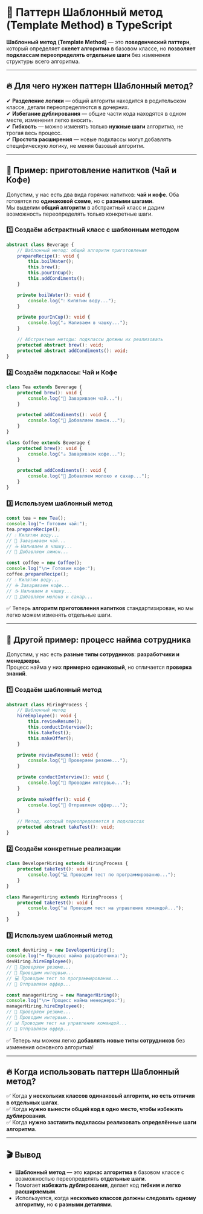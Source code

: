 # 🎯 **Паттерн Шаблонный метод (Template Method) в TypeScript**  

**Шаблонный метод (Template Method)** — это **поведенческий паттерн**, который определяет **скелет алгоритма** в базовом классе, но **позволяет подклассам переопределять отдельные шаги** без изменения структуры всего алгоритма.  

---

## 🔥 **Для чего нужен паттерн Шаблонный метод?**  

✔ **Разделение логики** — общий алгоритм находится в родительском классе, детали переопределяются в дочерних.  
✔ **Избегание дублирования** — общие части кода находятся в одном месте, изменения легко вносить.  
✔ **Гибкость** — можно изменять только **нужные шаги** алгоритма, не трогая весь процесс.  
✔ **Простота расширения** — новые подклассы могут добавлять специфическую логику, не меняя базовый алгоритм.  

---

## 📌 **Пример: приготовление напитков (Чай и Кофе)**  

Допустим, у нас есть два вида горячих напитков: **чай и кофе**. Оба готовятся по **одинаковой схеме**, но с **разными шагами**.  
Мы выделим **общий алгоритм** в абстрактный класс и дадим возможность переопределять только конкретные шаги.  

### 1️⃣ **Создаём абстрактный класс с шаблонным методом**  

```typescript
abstract class Beverage {
    // Шаблонный метод: общий алгоритм приготовления
    prepareRecipe(): void {
        this.boilWater();
        this.brew();
        this.pourInCup();
        this.addCondiments();
    }

    private boilWater(): void {
        console.log("💧 Кипятим воду...");
    }

    private pourInCup(): void {
        console.log("☕ Наливаем в чашку...");
    }

    // Абстрактные методы: подклассы должны их реализовать
    protected abstract brew(): void;
    protected abstract addCondiments(): void;
}
```

### 2️⃣ **Создаём подклассы: Чай и Кофе**  

```typescript
class Tea extends Beverage {
    protected brew(): void {
        console.log("🍃 Завариваем чай...");
    }

    protected addCondiments(): void {
        console.log("🍋 Добавляем лимон...");
    }
}

class Coffee extends Beverage {
    protected brew(): void {
        console.log("☕ Завариваем кофе...");
    }

    protected addCondiments(): void {
        console.log("🍼 Добавляем молоко и сахар...");
    }
}
```

### 3️⃣ **Используем шаблонный метод**  

```typescript
const tea = new Tea();
console.log("➡ Готовим чай:");
tea.prepareRecipe();
// 💧 Кипятим воду...
// 🍃 Завариваем чай...
// ☕ Наливаем в чашку...
// 🍋 Добавляем лимон...

const coffee = new Coffee();
console.log("\n➡ Готовим кофе:");
coffee.prepareRecipe();
// 💧 Кипятим воду...
// ☕ Завариваем кофе...
// ☕ Наливаем в чашку...
// 🍼 Добавляем молоко и сахар...
```

✅ Теперь **алгоритм приготовления напитков** стандартизирован, но мы легко можем изменять отдельные шаги.  

---

## 📌 **Другой пример: процесс найма сотрудника**  

Допустим, у нас есть **разные типы сотрудников**: **разработчики и менеджеры**.  
Процесс найма у них **примерно одинаковый**, но отличается **проверка знаний**.  

### 1️⃣ **Создаём шаблонный метод**  

```typescript
abstract class HiringProcess {
    // Шаблонный метод
    hireEmployee(): void {
        this.reviewResume();
        this.conductInterview();
        this.takeTest();
        this.makeOffer();
    }

    private reviewResume(): void {
        console.log("📄 Проверяем резюме...");
    }

    private conductInterview(): void {
        console.log("💬 Проводим интервью...");
    }

    private makeOffer(): void {
        console.log("📃 Отправляем оффер...");
    }

    // Метод, который переопределяется в подклассах
    protected abstract takeTest(): void;
}
```

### 2️⃣ **Создаём конкретные реализации**  

```typescript
class DeveloperHiring extends HiringProcess {
    protected takeTest(): void {
        console.log("💻 Проводим тест по программированию...");
    }
}

class ManagerHiring extends HiringProcess {
    protected takeTest(): void {
        console.log("📊 Проводим тест на управление командой...");
    }
}
```

### 3️⃣ **Используем шаблонный метод**  

```typescript
const devHiring = new DeveloperHiring();
console.log("➡ Процесс найма разработчика:");
devHiring.hireEmployee();
// 📄 Проверяем резюме...
// 💬 Проводим интервью...
// 💻 Проводим тест по программированию...
// 📃 Отправляем оффер...

const managerHiring = new ManagerHiring();
console.log("\n➡ Процесс найма менеджера:");
managerHiring.hireEmployee();
// 📄 Проверяем резюме...
// 💬 Проводим интервью...
// 📊 Проводим тест на управление командой...
// 📃 Отправляем оффер...
```

✅ Теперь мы можем легко **добавлять новые типы сотрудников** без изменения основного алгоритма!  

---

## 🔥 **Когда использовать паттерн Шаблонный метод?**  

✅ Когда **у нескольких классов одинаковый алгоритм, но есть отличия в отдельных шагах**.  
✅ Когда **нужно вынести общий код в одно место, чтобы избежать дублирования**.  
✅ Когда **нужно заставить подклассы реализовать определённые шаги алгоритма**.  

---

## 🎬 **Вывод**  

- **Шаблонный метод** — это **каркас алгоритма** в базовом классе с возможностью переопределять **отдельные шаги**.  
- Помогает **избежать дублирования**, делает код **гибким и легко расширяемым**.  
- Используется, когда **несколько классов должны следовать одному алгоритму**, но **с разными деталями**.  
